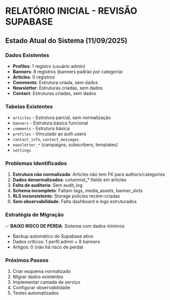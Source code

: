 # RELATÓRIO INICIAL - REVISÃO SUPABASE

## Estado Atual do Sistema (11/09/2025)

### Dados Existentes
- **Profiles**: 1 registro (usuário admin)
- **Banners**: 8 registros (banners padrão por categoria)
- **Articles**: 0 registros
- **Comments**: Estrutura criada, sem dados
- **Newsletter**: Estruturas criadas, sem dados
- **Contact**: Estruturas criadas, sem dados

### Tabelas Existentes
- `articles` - Estrutura parcial, sem normalização
- `banners` - Estrutura básica funcional
- `comments` - Estrutura básica
- `profiles` - Vinculado ao auth.users
- `contact_info`, `contact_messages`
- `newsletter_*` (campaigns, subscribers, templates)
- `settings`

### Problemas Identificados
1. **Estrutura não normalizada**: Articles não tem FK para authors/categories
2. **Dados denormalizados**: columnist_* fields em articles
3. **Falta de auditoria**: Sem audit_log
4. **Schema incompleto**: Faltam tags, media_assets, banner_slots
5. **RLS inconsistente**: Storage policies recém-criadas
6. **Sem observabilidade**: Falta dashboard e logs estruturados

### Estratégia de Migração
✅ **BAIXO RISCO DE PERDA**: Sistema com dados mínimos
- Backup automático do Supabase ativo
- Dados críticos: 1 perfil admin + 8 banners
- Artigos: 0 (não há risco de perda)

### Próximos Passos
1. Criar esquema normalizado
2. Migrar dados existentes
3. Implementar camada de serviço
4. Configurar observabilidade
5. Testes automatizados